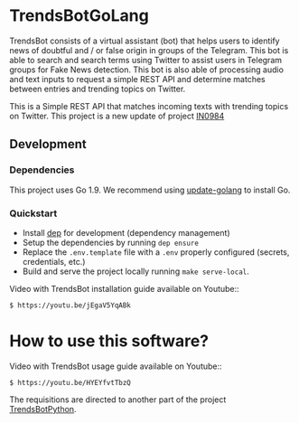 # TrendsBotGoLang

TrendsBot consists of a virtual assistant (bot) that helps users to identify news of doubtful and / or false origin in groups of the Telegram. This bot is able to search and search terms using Twitter to assist users in Telegram groups for Fake News detection. This bot is also able of processing audio and text inputs to request a simple REST API and determine matches between entries and trending topics on Twitter.

This is a Simple REST API that matches incoming texts with trending topics on Twitter. 
This project is a new update of project [IN0984](https://github.com/gppeixoto/in0984)

## Development

### Dependencies
This project uses Go 1.9. We recommend using [update-golang](https://github.com/udhos/update-golang) to install Go.

### Quickstart
* Install [dep](https://github.com/golang/dep) for development (dependency management)
* Setup the dependencies by running `dep ensure`
* Replace the `.env.template` file with a `.env` properly configured (secrets, credentials, etc.)
* Build and serve the project locally running `make serve-local`.

Video with TrendsBot installation guide available on Youtube::

    $ https://youtu.be/jEgaV5YqABk
   
# How to use this software?

Video with TrendsBot usage guide available on Youtube::

    $ https://youtu.be/HYEYfvtTbzQ
    
The requisitions are directed to another part of the project [TrendsBotPython](https://github.com/wellisonraul/TrendsBotPython/).
